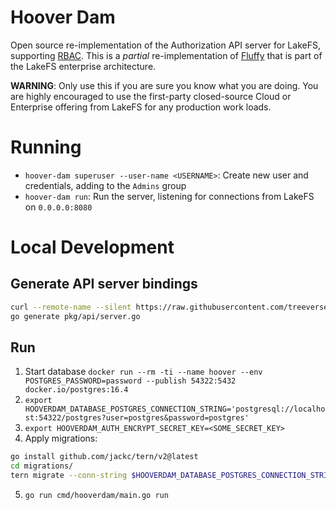# Hoover Dam

Open source re-implementation of the Authorization API server for LakeFS, supporting [RBAC](https://docs.lakefs.io/reference/security/rbac.html).  This is a _partial_ re-implementation of [Fluffy](https://docs.lakefs.io/enterprise/architecture.html) that is part of the LakeFS enterprise architecture.

**WARNING**: Only use this if you are sure you know what you are doing.  You are highly encouraged to use the first-party closed-source Cloud or Enterprise offering from LakeFS for any production work loads.

# Running

* `hoover-dam superuser --user-name <USERNAME>`: Create new user and credentials, adding to the `Admins` group
* `hoover-dam run`: Run the server, listening for connections from LakeFS on `0.0.0.0:8080`

# Local Development

## Generate API server bindings
```bash
curl --remote-name --silent https://raw.githubusercontent.com/treeverse/lakeFS/v1.33.0/api/authorization.yml
go generate pkg/api/server.go
```

## Run

1. Start database `docker run --rm -ti --name hoover --env POSTGRES_PASSWORD=password --publish 54322:5432 docker.io/postgres:16.4`
2. `export HOOVERDAM_DATABASE_POSTGRES_CONNECTION_STRING='postgresql://localhost:54322/postgres?user=postgres&password=postgres'`
3. `export HOOVERDAM_AUTH_ENCRYPT_SECRET_KEY=<SOME_SECRET_KEY>`
4. Apply migrations: 
```bash
go install github.com/jackc/tern/v2@latest
cd migrations/
tern migrate --conn-string $HOOVERDAM_DATABASE_POSTGRES_CONNECTION_STRING
```
5. `go run cmd/hooverdam/main.go run`

